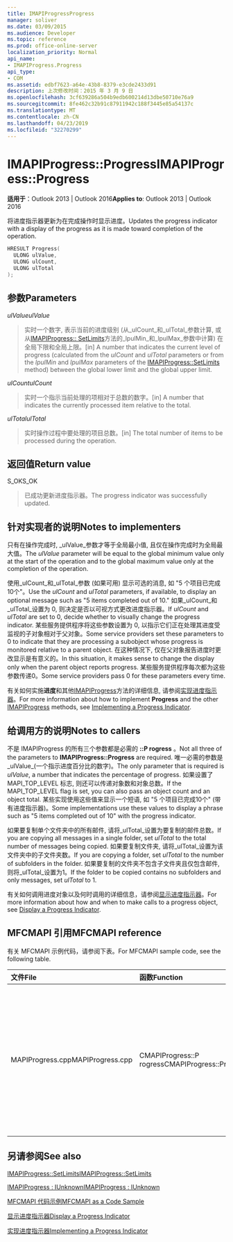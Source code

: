 ```yaml
---
title: IMAPIProgressProgress
manager: soliver
ms.date: 03/09/2015
ms.audience: Developer
ms.topic: reference
ms.prod: office-online-server
localization_priority: Normal
api_name:
- IMAPIProgress.Progress
api_type:
- COM
ms.assetid: edbf7623-a64e-43b8-8379-e3cde2433d91
description: 上次修改时间：2015 年 3 月 9 日
ms.openlocfilehash: 3cf639286a504b9edb600214d13dbe50710e76a9
ms.sourcegitcommit: 8fe462c32b91c87911942c188f3445e85a54137c
ms.translationtype: MT
ms.contentlocale: zh-CN
ms.lasthandoff: 04/23/2019
ms.locfileid: "32270299"
---
```

# <a name="imapiprogressprogress"></a><span data-ttu-id="e6dba-103">IMAPIProgress::Progress</span><span class="sxs-lookup"><span data-stu-id="e6dba-103">IMAPIProgress::Progress</span></span>

  
  
<span data-ttu-id="e6dba-104">**适用于**：Outlook 2013 | Outlook 2016</span><span class="sxs-lookup"><span data-stu-id="e6dba-104">**Applies to**: Outlook 2013 | Outlook 2016</span></span> 
  
<span data-ttu-id="e6dba-105">将进度指示器更新为在完成操作时显示进度。</span><span class="sxs-lookup"><span data-stu-id="e6dba-105">Updates the progress indicator with a display of the progress as it is made toward completion of the operation.</span></span> 
  
```cpp
HRESULT Progress(
  ULONG ulValue,
  ULONG ulCount,
  ULONG ulTotal
);
```

## <a name="parameters"></a><span data-ttu-id="e6dba-106">参数</span><span class="sxs-lookup"><span data-stu-id="e6dba-106">Parameters</span></span>

 <span data-ttu-id="e6dba-107">_ulValue_</span><span class="sxs-lookup"><span data-stu-id="e6dba-107">_ulValue_</span></span>
  
> <span data-ttu-id="e6dba-108">实时一个数字, 表示当前的进度级别 (从_ulCount_和_ulTotal_参数计算, 或从[IMAPIProgress:: SetLimits](imapiprogress-setlimits.md)方法的_lpulMin_和_lpulMax_参数中计算) 在全局下限和全局上限。</span><span class="sxs-lookup"><span data-stu-id="e6dba-108">[in] A number that indicates the current level of progress (calculated from the  _ulCount_ and  _ulTotal_ parameters or from the  _lpulMin_ and  _lpulMax_ parameters of the [IMAPIProgress::SetLimits](imapiprogress-setlimits.md) method) between the global lower limit and the global upper limit.</span></span> 
    
 <span data-ttu-id="e6dba-109">_ulCount_</span><span class="sxs-lookup"><span data-stu-id="e6dba-109">_ulCount_</span></span>
  
> <span data-ttu-id="e6dba-110">实时一个指示当前处理的项相对于总数的数字。</span><span class="sxs-lookup"><span data-stu-id="e6dba-110">[in] A number that indicates the currently processed item relative to the total.</span></span>
    
 <span data-ttu-id="e6dba-111">_ulTotal_</span><span class="sxs-lookup"><span data-stu-id="e6dba-111">_ulTotal_</span></span>
  
> <span data-ttu-id="e6dba-112">实时操作过程中要处理的项目总数。</span><span class="sxs-lookup"><span data-stu-id="e6dba-112">[in] The total number of items to be processed during the operation.</span></span>
    
## <a name="return-value"></a><span data-ttu-id="e6dba-113">返回值</span><span class="sxs-lookup"><span data-stu-id="e6dba-113">Return value</span></span>

<span data-ttu-id="e6dba-114">S_OK</span><span class="sxs-lookup"><span data-stu-id="e6dba-114">S_OK</span></span> 
  
> <span data-ttu-id="e6dba-115">已成功更新进度指示器。</span><span class="sxs-lookup"><span data-stu-id="e6dba-115">The progress indicator was successfully updated.</span></span>
    
## <a name="notes-to-implementers"></a><span data-ttu-id="e6dba-116">针对实现者的说明</span><span class="sxs-lookup"><span data-stu-id="e6dba-116">Notes to implementers</span></span>

<span data-ttu-id="e6dba-117">只有在操作完成时, _ulValue_参数才等于全局最小值, 且仅在操作完成时为全局最大值。</span><span class="sxs-lookup"><span data-stu-id="e6dba-117">The  _ulValue_ parameter will be equal to the global minimum value only at the start of the operation and to the global maximum value only at the completion of the operation.</span></span> 
  
<span data-ttu-id="e6dba-118">使用_ulCount_和_ulTotal_参数 (如果可用) 显示可选的消息, 如 "5 个项目已完成10个"。</span><span class="sxs-lookup"><span data-stu-id="e6dba-118">Use the  _ulCount_ and  _ulTotal_ parameters, if available, to display an optional message such as "5 items completed out of 10."</span></span> <span data-ttu-id="e6dba-119">如果_ulCount_和_ulTotal_设置为 0, 则决定是否以可视方式更改进度指示器。</span><span class="sxs-lookup"><span data-stu-id="e6dba-119">If  _ulCount_ and  _ulTotal_ are set to 0, decide whether to visually change the progress indicator.</span></span> <span data-ttu-id="e6dba-120">某些服务提供程序将这些参数设置为 0, 以指示它们正在处理其进度受监视的子对象相对于父对象。</span><span class="sxs-lookup"><span data-stu-id="e6dba-120">Some service providers set these parameters to 0 to indicate that they are processing a subobject whose progress is monitored relative to a parent object.</span></span> <span data-ttu-id="e6dba-121">在这种情况下, 仅在父对象报告进度时更改显示是有意义的。</span><span class="sxs-lookup"><span data-stu-id="e6dba-121">In this situation, it makes sense to change the display only when the parent object reports progress.</span></span> <span data-ttu-id="e6dba-122">某些服务提供程序每次都为这些参数传递0。</span><span class="sxs-lookup"><span data-stu-id="e6dba-122">Some service providers pass 0 for these parameters every time.</span></span> 
  
<span data-ttu-id="e6dba-123">有关如何实施**进度**和其他[IMAPIProgress](imapiprogressiunknown.md)方法的详细信息, 请参阅[实现进度指示器](implementing-a-progress-indicator.md)。</span><span class="sxs-lookup"><span data-stu-id="e6dba-123">For more information about how to implement **Progress** and the other [IMAPIProgress](imapiprogressiunknown.md) methods, see [Implementing a Progress Indicator](implementing-a-progress-indicator.md).</span></span>
  
## <a name="notes-to-callers"></a><span data-ttu-id="e6dba-124">给调用方的说明</span><span class="sxs-lookup"><span data-stu-id="e6dba-124">Notes to callers</span></span>

<span data-ttu-id="e6dba-125">不是 IMAPIProgress 的所有三个参数都是必需的 **::P rogress** 。</span><span class="sxs-lookup"><span data-stu-id="e6dba-125">Not all three of the parameters to **IMAPIProgress::Progress** are required.</span></span> <span data-ttu-id="e6dba-126">唯一必需的参数是_ulValue_(一个指示进度百分比的数字)。</span><span class="sxs-lookup"><span data-stu-id="e6dba-126">The only parameter that is required is  _ulValue_, a number that indicates the percentage of progress.</span></span> <span data-ttu-id="e6dba-127">如果设置了 MAPI_TOP_LEVEL 标志, 则还可以传递对象数和对象总数。</span><span class="sxs-lookup"><span data-stu-id="e6dba-127">If the MAPI_TOP_LEVEL flag is set, you can also pass an object count and an object total.</span></span> <span data-ttu-id="e6dba-128">某些实现使用这些值来显示一个短语, 如 "5 个项目已完成10个" (带有进度指示器)。</span><span class="sxs-lookup"><span data-stu-id="e6dba-128">Some implementations use these values to display a phrase such as "5 items completed out of 10" with the progress indicator.</span></span> 
  
<span data-ttu-id="e6dba-129">如果要复制单个文件夹中的所有邮件, 请将_ulTotal_设置为要复制的邮件总数。</span><span class="sxs-lookup"><span data-stu-id="e6dba-129">If you are copying all messages in a single folder, set  _ulTotal_ to the total number of messages being copied.</span></span> <span data-ttu-id="e6dba-130">如果要复制文件夹, 请将_ulTotal_设置为该文件夹中的子文件夹数。</span><span class="sxs-lookup"><span data-stu-id="e6dba-130">If you are copying a folder, set  _ulTotal_ to the number of subfolders in the folder.</span></span> <span data-ttu-id="e6dba-131">如果要复制的文件夹不包含子文件夹且仅包含邮件, 则将_ulTotal_设置为1。</span><span class="sxs-lookup"><span data-stu-id="e6dba-131">If the folder to be copied contains no subfolders and only messages, set  _ulTotal_ to 1.</span></span> 
  
<span data-ttu-id="e6dba-132">有关如何调用进度对象以及何时调用的详细信息，请参阅[显示进度指示器](how-to-display-a-progress-indicator.md)。</span><span class="sxs-lookup"><span data-stu-id="e6dba-132">For more information about how and when to make calls to a progress object, see [Display a Progress Indicator](how-to-display-a-progress-indicator.md).</span></span>
  
## <a name="mfcmapi-reference"></a><span data-ttu-id="e6dba-133">MFCMAPI 引用</span><span class="sxs-lookup"><span data-stu-id="e6dba-133">MFCMAPI reference</span></span>

<span data-ttu-id="e6dba-134">有关 MFCMAPI 示例代码，请参阅下表。</span><span class="sxs-lookup"><span data-stu-id="e6dba-134">For MFCMAPI sample code, see the following table.</span></span>
  
|<span data-ttu-id="e6dba-135">**文件**</span><span class="sxs-lookup"><span data-stu-id="e6dba-135">**File**</span></span>|<span data-ttu-id="e6dba-136">**函数**</span><span class="sxs-lookup"><span data-stu-id="e6dba-136">**Function**</span></span>|<span data-ttu-id="e6dba-137">**备注**</span><span class="sxs-lookup"><span data-stu-id="e6dba-137">**Comment**</span></span>|
|:-----|:-----|:-----|
|<span data-ttu-id="e6dba-138">MAPIProgress.cpp</span><span class="sxs-lookup"><span data-stu-id="e6dba-138">MAPIProgress.cpp</span></span>  <br/> |<span data-ttu-id="e6dba-139">CMAPIProgress::P rogress</span><span class="sxs-lookup"><span data-stu-id="e6dba-139">CMAPIProgress::Progress</span></span>  <br/> |<span data-ttu-id="e6dba-140">MFCMAPI 使用**IMAPIProgress::P rogress**方法更新 MFCMAPI 状态栏, 该状态栏的当前进度百分比, 从_uValue_计算, 以及当前的最大值和最小值。</span><span class="sxs-lookup"><span data-stu-id="e6dba-140">MFCMAPI uses the **IMAPIProgress::Progress** method to update the MFCMAPI status bar with the current percentage of progress, calculated from  _uValue_ and the current maximum and minimum values.</span></span>  <br/> |
   
## <a name="see-also"></a><span data-ttu-id="e6dba-141">另请参阅</span><span class="sxs-lookup"><span data-stu-id="e6dba-141">See also</span></span>



[<span data-ttu-id="e6dba-142">IMAPIProgress::SetLimits</span><span class="sxs-lookup"><span data-stu-id="e6dba-142">IMAPIProgress::SetLimits</span></span>](imapiprogress-setlimits.md)
  
[<span data-ttu-id="e6dba-143">IMAPIProgress : IUnknown</span><span class="sxs-lookup"><span data-stu-id="e6dba-143">IMAPIProgress : IUnknown</span></span>](imapiprogressiunknown.md)


[<span data-ttu-id="e6dba-144">MFCMAPI 代码示例</span><span class="sxs-lookup"><span data-stu-id="e6dba-144">MFCMAPI as a Code Sample</span></span>](mfcmapi-as-a-code-sample.md)
  
[<span data-ttu-id="e6dba-145">显示进度指示器</span><span class="sxs-lookup"><span data-stu-id="e6dba-145">Display a Progress Indicator</span></span>](how-to-display-a-progress-indicator.md)
  
[<span data-ttu-id="e6dba-146">实现进度指示器</span><span class="sxs-lookup"><span data-stu-id="e6dba-146">Implementing a Progress Indicator</span></span>](implementing-a-progress-indicator.md)

